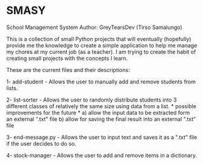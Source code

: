 # SMASY
School Management System
Author: GreyTearsDev (Tirso Samalungo)

This is a collection of small Python projects that will eventually (hopefully) provide me the knowledge to create a simple application to help me manage my chores at my current job (as a teacher). 
I am trying to create the habit of creating small projects with the concepts I learn.

These are the current files and their descriptions:

1- add-student - Allows the user to manually add and remove students from lists. 

2- list-sorter - Allows the user to randomly distribute students into 3 different classes of relatively the same size using data from a list. 
    * possible improvements for the future *
    a) allow the input data to be extracted form an external ".txt" file
    b) allow for saving the final result into an external ".txt" file

3- end-message.py - Allows the user to input text and saves it as a ".txt" file if the user decides to do so.

4- stock-manager - Allows the user to add and remove items in a dictionary.


 














 